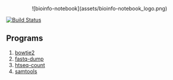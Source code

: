 <p align="center">
    ![bioinfo-notebook](assets/bioinfo-notebook_logo.png)
</p>

[![Build Status](https://travis-ci.com/rnnh/bioinfo-notebook.svg?branch=master)](https://travis-ci.com/rnnh/bioinfo-notebook)

## Programs

1. [bowtie2](docs/bowtie2.md)
2. [fastq-dump](docs/fastq-dump.md)
3. [htseq-count](docs/htseq-count.md)
4. [samtools](docs/samtools.md)
